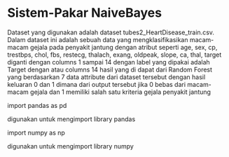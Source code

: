 # Sistem-Pakar NaiveBayes

Dataset yang digunakan adalah dataset tubes2_HeartDisease_train.csv. Dalam dataset ini adalah sebuah data yang mengklasifikasikan macam-macam gejala pada penyakit jantung dengan atribut seperti age, sex, cp, trestbps, chol, fbs, restecg, thalach, exang, oldpeak, slope, ca, thal, target diganti dengan columns 1 sampai 14 dengan label yang dipakai adalah Target dengan atau columns 14 hasil yang di dapat dari Random Forest yang berdasarkan 7 data attribute dari dataset tersebut dengan hasil keluaran 0 dan 1 dimana dari output tersebut jika 0 bebas dari macam-macam gejala dan 1 memiliki salah satu kriteria gejala penyakit jantung

import pandas as pd

digunakan untuk mengimport library pandas

import numpy as np

digunakan untuk mengimport library numpy

